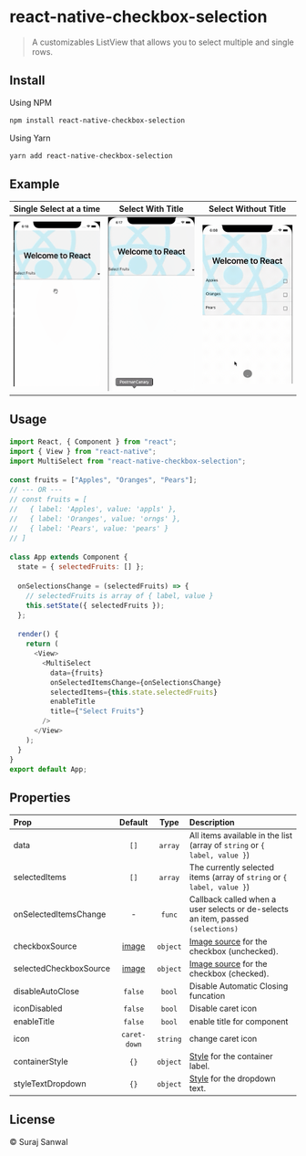 # react-native-checkbox-selection

> A customizables ListView that allows you to select multiple and single rows.

## Install

Using NPM

```sh
npm install react-native-checkbox-selection
```

Using Yarn

```sh
yarn add react-native-checkbox-selection
```

## Example

| Single Select at a time               |         Select With Title         |     Select Without Title      |
| :------------------------------------ | :-------------------------------: | :---------------------------: |
| ![](images/select_with_out_title.gif) | ![](images/select_with_title.gif) | ![](images/single_select.gif) |

## Usage

```js
import React, { Component } from "react";
import { View } from "react-native";
import MultiSelect from "react-native-checkbox-selection";

const fruits = ["Apples", "Oranges", "Pears"];
// --- OR ---
// const fruits = [
//   { label: 'Apples', value: 'appls' },
//   { label: 'Oranges', value: 'orngs' },
//   { label: 'Pears', value: 'pears' }
// ]

class App extends Component {
  state = { selectedFruits: [] };

  onSelectionsChange = (selectedFruits) => {
    // selectedFruits is array of { label, value }
    this.setState({ selectedFruits });
  };

  render() {
    return (
      <View>
        <MultiSelect
          data={fruits}
          onSelectedItemsChange={onSelectionsChange}
          selectedItems={this.state.selectedFruits}
          enableTitle
          title={"Select Fruits"}
        />
      </View>
    );
  }
}
export default App;
```

## Properties

| Prop                   |                  Default                  |   Type   | Description                                                                                                  |
| :--------------------- | :---------------------------------------: | :------: | :----------------------------------------------------------------------------------------------------------- |
| data                   |                   `[]`                    | `array`  | All items available in the list (array of `string` or `{ label, value }`)                                    |
| selectedItems          |                   `[]`                    | `array`  | The currently selected items (array of `string` or `{ label, value }`)                                       |
| onSelectedItemsChange  |                     -                     |  `func`  | Callback called when a user selects or de-selects an item, passed `(selections)`                             |
| checkboxSource         |     [image](images/icon-checkbox.png)     | `object` | [Image source](https://facebook.github.io/react-native/docs/image.html#source) for the checkbox (unchecked). |
| selectedCheckboxSource | [image](images/icon-checkbox-checked.png) | `object` | [Image source](https://facebook.github.io/react-native/docs/image.html#source) for the checkbox (checked).   |  | single | `false` | `bool` | Make an signle selection |
| disableAutoClose       |                  `false`                  |  `bool`  | Disable Automatic Closing funcation                                                                          |
| iconDisabled           |                  `false`                  |  `bool`  | Disable caret icon                                                                                           |
| enableTitle            |                  `false`                  |  `bool`  | enable title for component                                                                                   |
| icon                   |               `caret-down`                | `string` | change caret icon                                                                                            |
| containerStyle         |                   `{}`                    | `object` | [Style](https://facebook.github.io/react-native/docs/text.html#style) for the container label.               |
| styleTextDropdown      |                   `{}`                    | `object` | [Style](https://facebook.github.io/react-native/docs/text.html#style) for the dropdown text.                 |

## License

© Suraj Sanwal
